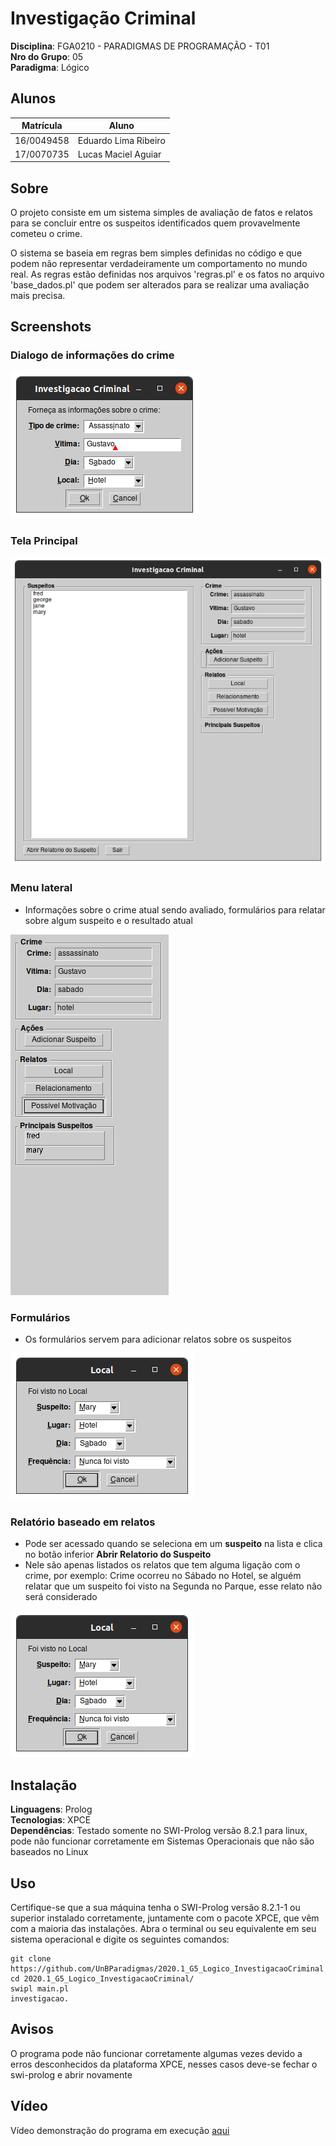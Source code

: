 # Investigação  Criminal

**Disciplina**: FGA0210 - PARADIGMAS DE PROGRAMAÇÃO - T01  
**Nro do Grupo**: 05  
**Paradigma**: Lógico  

## Alunos

|Matrícula | Aluno |
| -- | -- |
| 16/0049458  | Eduardo Lima Ribeiro |
| 17/0070735  | Lucas Maciel Aguiar  |

## Sobre

O projeto consiste em um sistema simples de avaliação de fatos e relatos para se concluir entre os suspeitos identificados quem provavelmente cometeu o crime.

O sistema se baseia em regras bem simples definidas no código e que podem não representar verdadeiramente um comportamento no mundo real. As regras estão definidas nos arquivos 'regras.pl' e os fatos no arquivo 'base_dados.pl' que podem ser alterados para se realizar uma avaliação mais precisa.

## Screenshots

### Dialogo de informações do crime

![prompt_crime](assets/prompt_dialog_crime.png)

### Tela Principal

![prompt_crime](assets/tela_principal.png)

### Menu lateral

* Informações sobre o crime atual sendo avaliado, formulários para relatar sobre algum suspeito e o resultado atual

![prompt_crime](assets/menu_lateral.png)

### Formulários

* Os formulários servem para adicionar relatos sobre os suspeitos

![prompt_crime](assets/input_local.png)

### Relatório baseado em relatos

* Pode ser acessado quando se seleciona em um __suspeito__ na lista e clica no botão inferior __Abrir Relatorio do Suspeito__
* Nele são apenas listados os relatos que tem alguma ligação com o crime, por exemplo: Crime ocorreu no Sábado no Hotel, se alguém relatar que um suspeito foi visto na Segunda no Parque, esse relato não será considerado

![prompt_crime](assets/input_local.png)

## Instalação

**Linguagens**: Prolog  
**Tecnologias**: XPCE  
**Dependências**: Testado somente no SWI-Prolog versão 8.2.1 para linux, pode não funcionar corretamente em Sistemas Operacionais que não são baseados no Linux

## Uso

Certifique-se que a sua máquina tenha o SWI-Prolog versão 8.2.1-1 ou superior instalado corretamente, juntamente com o pacote XPCE, que vêm com a maioria das instalações.
Abra o terminal ou seu equivalente em seu sistema operacional e digite os seguintes comandos:

    git clone https://github.com/UnBParadigmas/2020.1_G5_Logico_InvestigacaoCriminal
    cd 2020.1_G5_Logico_InvestigacaoCriminal/
    swipl main.pl
    investigacao.

## Avisos

O programa pode não funcionar corretamente algumas vezes devido a erros desconhecidos da plataforma XPCE, nesses casos deve-se fechar o swi-prolog e abrir novamente

## Vídeo

Vídeo demonstração do programa em execução [aqui](https://www.youtube.com/watch?v=sYraL_yNBdQ&feature=youtu.be&ab_channel=LucasMaciel)
